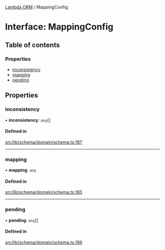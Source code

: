 [Lambda ORM](../README.md) / MappingConfig

# Interface: MappingConfig

## Table of contents

### Properties

- [inconsistency](MappingConfig.md#inconsistency)
- [mapping](MappingConfig.md#mapping)
- [pending](MappingConfig.md#pending)

## Properties

### inconsistency

• **inconsistency**: `any`[]

#### Defined in

[src/lib/schema/domain/schema.ts:187](https://github.com/FlavioLionelRita/lambdaorm/blob/4a7be3c2/src/lib/schema/domain/schema.ts#L187)

___

### mapping

• **mapping**: `any`

#### Defined in

[src/lib/schema/domain/schema.ts:185](https://github.com/FlavioLionelRita/lambdaorm/blob/4a7be3c2/src/lib/schema/domain/schema.ts#L185)

___

### pending

• **pending**: `any`[]

#### Defined in

[src/lib/schema/domain/schema.ts:186](https://github.com/FlavioLionelRita/lambdaorm/blob/4a7be3c2/src/lib/schema/domain/schema.ts#L186)
